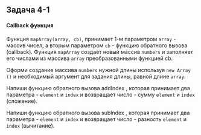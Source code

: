 ## Задача 4-1

#### Callback функция

Функция  `mapArray(array, cb)`, принимает 1-м параметром  `array`  - массив чисел, а вторым параметром  `cb`  - функцию обратного вызова (callback). Функция  `mapArray`  создает новый массив  `numbers`  и заполняет его числами из массива  `array`  преобразованными функцией cb.

Оформи создание массива  `numbers`  нужной длины используя  `new Array ()`  и необходимый аргумент для задания длины, равной длине  `array`.

Напиши функцию обратного вызова addIndex , которая принимает два параметра -  `element`  и  `index`  и возвращает число - сумму  `element`  и  `index`  (сложение).

Напиши функцию обратного вызова subIndex , которая принимает два параметра -  `element`  и  `index`  и возвращает число - разность  `element`  и  `index`  (вычитание).